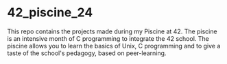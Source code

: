 # 42_piscine_24
This repo contains the projects made during my Piscine at 42. The piscine is an intensive month of C programming to integrate the 42 school. The piscine allows you to learn the basics of Unix, C programming and to give a taste of the school's pedagogy, based on peer-learning.
